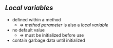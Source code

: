 ## *Local variables*
* defined within a method
  * => *method parameter* is also a *local variable*
* no default value
  * => must be initialized before use
* contain garbage data until initialized

